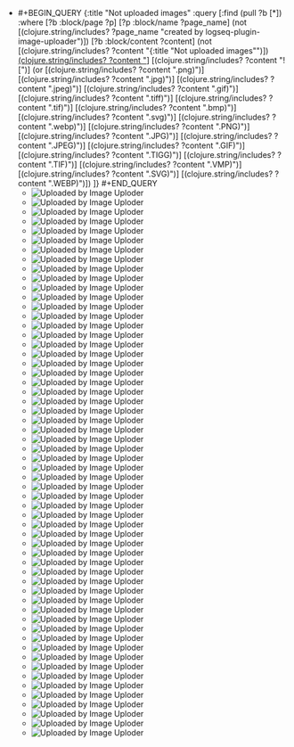 - #+BEGIN_QUERY
  {:title "Not uploaded images"
    :query [:find (pull ?b [*])
          :where
          [?b :block/page ?p]
          [?p :block/name ?page_name]
          (not [(clojure.string/includes? ?page_name "created by logseq-plugin-image-uploader")])
          [?b :block/content ?content]
          (not [(clojure.string/includes? ?content "{:title \"Not uploaded images\"")])
          [(clojure.string/includes? ?content "](../assets")]
          [(clojure.string/includes? ?content "![")]
          (or [(clojure.string/includes? ?content ".png)")]
              [(clojure.string/includes? ?content ".jpg)")]
              [(clojure.string/includes? ?content ".jpeg)")]
              [(clojure.string/includes? ?content ".gif)")]
              [(clojure.string/includes? ?content ".tiff)")]
              [(clojure.string/includes? ?content ".tif)")]
              [(clojure.string/includes? ?content ".bmp)")]
              [(clojure.string/includes? ?content ".svg)")]
              [(clojure.string/includes? ?content ".webp)")]
              [(clojure.string/includes? ?content ".PNG)")]
              [(clojure.string/includes? ?content ".JPG)")]
              [(clojure.string/includes? ?content ".JPEG)")]
              [(clojure.string/includes? ?content ".GIF)")]
              [(clojure.string/includes? ?content ".TIGG)")]
              [(clojure.string/includes? ?content ".TIF)")]
              [(clojure.string/includes? ?content ".VMP)")]
              [(clojure.string/includes? ?content ".SVG)")]
              [(clojure.string/includes? ?content ".WEBP)")])
        ]}
  #+END_QUERY
	- ![Uploaded by Image Uploder](../assets/image_1659938674558_0.png)
	- ![Uploaded by Image Uploder](../assets/image_1647413834730_0.png)
	- ![Uploaded by Image Uploder](../assets/image_1643552040916_0.png)
	- ![Uploaded by Image Uploder](../assets/image_1647228726041_0.png)
	- ![Uploaded by Image Uploder](../assets/image_1647228744856_0.png)
	- ![Uploaded by Image Uploder](../assets/image_1647228782176_0.png)
	- ![Uploaded by Image Uploder](../assets/image_1656043410287_0.png)
	- ![Uploaded by Image Uploder](../assets/image_1651515592519_0.png)
	- ![Uploaded by Image Uploder](../assets/image_1643594959533_0.png)
	- ![Uploaded by Image Uploder](../assets/image_1643596611751_0.png)
	- ![Uploaded by Image Uploder](../assets/image_1644295992892_0.png)
	- ![Uploaded by Image Uploder](../assets/image_1647228963561_0.png)
	- ![Uploaded by Image Uploder](../assets/image_1647228782176_0.png)
	- ![Uploaded by Image Uploder](../assets/IMG_2362_1653571853371_0.jpg)
	- ![Uploaded by Image Uploder](../assets/image_1645696254146_0.png)
	- ![Uploaded by Image Uploder](../assets/image_1643862702447_0.png)
	- ![Uploaded by Image Uploder](../assets/IMG_2382_1653654561268_0.jpg)
	- ![Uploaded by Image Uploder](../assets/image_1652069699421_0.png)
	- ![Uploaded by Image Uploder](../assets/image_1652065454700_0.png)
	- ![Uploaded by Image Uploder](../assets/IMG_2361_1653569944299_0.jpg)
	- ![Uploaded by Image Uploder](../assets/image_1659956944357_0.png)
	- ![Uploaded by Image Uploder](https://assets.leetcode-cn.com/aliyun-lc-upload/uploads/2018/12/07/circularlinkedlist_test3.png)
	- ![Uploaded by Image Uploder](https://assets.leetcode-cn.com/aliyun-lc-upload/uploads/2018/12/07/circularlinkedlist_test2.png)
	- ![Uploaded by Image Uploder](https://assets.leetcode.com/uploads/2018/12/07/circularlinkedlist.png)
	- ![Uploaded by Image Uploder](https://pbs.twimg.com/media/FZNJ1KjUYAA3NLB.jpg)
	- ![Uploaded by Image Uploder](https://pbs.twimg.com/media/FZNJ1XeVsAAmsZ6.jpg)
	- ![Uploaded by Image Uploder](https://pbs.twimg.com/media/FZNJ0UNUUAEHWYB.jpg)
	- ![Uploaded by Image Uploder](https://pbs.twimg.com/media/FZNJ0qAVEAACCPj.jpg)
	- ![Uploaded by Image Uploder](https://pbs.twimg.com/media/FZNJ1xjVQAEGFZa.jpg)
	- ![Uploaded by Image Uploder](https://pbs.twimg.com/media/FZNJ19OUUAAsD-m.jpg)
	- ![Uploaded by Image Uploder](http://wechatapppro-1252524126.file.myqcloud.com/appBTnjzbdm9563/image/ueditor/76914900_1572244471.jpg)
	- ![Uploaded by Image Uploder](https://pbs.twimg.com/media/FZMg9L6WAAQznlB.png)
	- ![Uploaded by Image Uploder](../assets/image_1660013465463_0.png)
	- ![Uploaded by Image Uploder](https://assets.leetcode.com/uploads/2019/11/08/sample_4_964.png)
	- ![Uploaded by Image Uploder](https://assets.leetcode.com/uploads/2018/10/12/narytreeexample.png)
	- ![Uploaded by Image Uploder](https://assets.leetcode.com/uploads/2020/12/01/tree1.jpg)
	- ![Uploaded by Image Uploder](https://assets.leetcode.com/uploads/2022/06/15/ex1drawio.png)
	- ![Uploaded by Image Uploder](https://assets.leetcode.com/uploads/2022/06/15/ex2drawio.png)
	- ![Uploaded by Image Uploder](https://assets.leetcode.com/uploads/2020/12/01/tree2.jpg)
	- ![Uploaded by Image Uploder](https://assets.leetcode.com/uploads/2018/10/22/robot_maze.png)
	- ![Uploaded by Image Uploder](https://assets.leetcode-cn.com/aliyun-lc-upload/uploads/2020/10/31/q4.gif)
	- ![Uploaded by Image Uploder](https://img.draveness.me/2020-10-19-16031147347484/heap-before-go-1-10.png)
	- ![Uploaded by Image Uploder](https://img.draveness.me/2020-02-29-15829868066435-bump-allocator.png)
	- ![Uploaded by Image Uploder](https://img.draveness.me/2020-02-29-15829868066457-multi-level-cache.png)
	- ![Uploaded by Image Uploder](https://pbs.twimg.com/media/FJtkghqXoAcx3-o.jpg)
	- ![Uploaded by Image Uploder](https://pbs.twimg.com/media/FJtkghiX0AMDhxL.jpg)
	- ![Uploaded by Image Uploder](https://pbs.twimg.com/media/FJtkgiAWUAMiNtD.jpg)
	- ![Uploaded by Image Uploder](https://pbs.twimg.com/media/FZXspWeUYAA6cpS.jpg)
	- ![Uploaded by Image Uploder](https://pbs.twimg.com/media/FFf7HAoVUAQ0Gg_.jpg)
	- ![Uploaded by Image Uploder](https://img.draveness.me/2020-02-29-15829868066446-free-list-allocator.png)
	- ![Uploaded by Image Uploder](https://assets.leetcode-cn.com/aliyun-lc-upload/uploads/2018/12/14/binarysearchtree_improved.png)
	- ![Uploaded by Image Uploder](https://pbs.twimg.com/media/FWJi0NfWQAAfgoj.png)
	- ![Uploaded by Image Uploder](https://pbs.twimg.com/media/FWJi17hWQAEyTkb.jpg)
	- ![Uploaded by Image Uploder](https://pbs.twimg.com/media/FWJi1ZtXgAAnsbw.jpg)
	- ![Uploaded by Image Uploder](https://pbs.twimg.com/media/FWJi1Z7WQAAKzA2.jpg)
	- ![Uploaded by Image Uploder](https://writingexplained.org/wp-content/uploads/english-grammar-rules-contiguous.png)
	- ![Uploaded by Image Uploder](https://writingexplained.org/wp-content/uploads/help-with-writing-continuous.png)
	- ![Uploaded by Image Uploder](https://pbs.twimg.com/media/FZMeZPEUUAA3tP6.jpg)